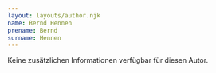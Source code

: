 ```yaml
---
layout: layouts/author.njk
name: Bernd Hennen
prename: Bernd
surname: Hennen
---
```

Keine zusätzlichen Informationen verfügbar für diesen Autor.
